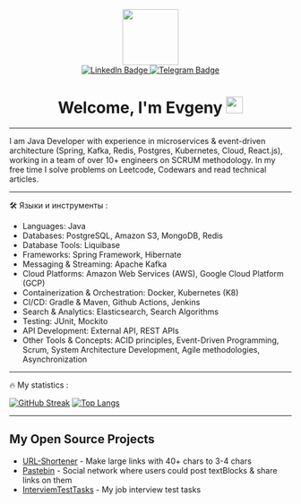 <div id="header" align="center">
  <img src="https://media.giphy.com/media/M9gbBd9nbDrOTu1Mqx/giphy.gif" width="100"/>
</div>
<div id="badges" align="center">
   <a href="https://www.linkedin.com/in/evgeniy-pashkevich-a6934b314/">
  <img src="https://img.shields.io/badge/LinkedIn-blue?style=for-the-badge&logo=linkedin&logoColor=white" alt="LinkedIn Badge"/>
   </a>
   <a href="https://t.me/AnsySan">
  <img src="https://img.shields.io/badge/Telegram-blue?style=for-the-badge&logo=Telegram&logoColor=white" alt="Telegram Badge"/>
   </a>
</div>
<div id="badges" align="center">
  <img src="https://komarev.com/ghpvc/?username=AnsySan&style=flat-square&color=blue" alt=""/>
  <h1>
 Welcome, I'm Evgeny
  <img src="https://media.giphy.com/media/hvRJCLFzcasrR4ia7z/giphy.gif" width="30px"/>
</h1>
</div>

--- 

I am Java Developer with experience in microservices & event-driven architecture (Spring, Kafka, Redis, Postgres, Kubernetes, Cloud, React.js), working in a team of over 10+ engineers on SCRUM methodology. In my free time I solve problems on Leetcode, Codewars and read technical articles.

---

:hammer_and_wrench: Языки и инструменты :

- Languages: Java
- Databases: PostgreSQL, Amazon S3, MongoDB, Redis
- Database Tools: Liquibase
- Frameworks: Spring Framework, Hibernate
- Messaging & Streaming: Apache Kafka
- Cloud Platforms: Amazon Web Services (AWS), Google Cloud Platform (GCP)
- Containerization & Orchestration: Docker, Kubernetes (K8)
- CI/CD: Gradle & Maven, Github Actions, Jenkins
- Search & Analytics: Elasticsearch, Search Algorithms
- Testing: JUnit, Mockito
- API Development: External API, REST APIs
- Other Tools & Concepts: ACID principles, Event-Driven Programming, Scrum, System Architecture Development, Agile methodologies, Asynchronization

---

:fire: My statistics :

[![GitHub Streak](http://github-readme-streak-stats.herokuapp.com?user=AnsySan&theme=dark&background=000000)](https://git.io/streak-stats)
[![Top Langs](https://github-readme-stats.vercel.app/api/top-langs/?username=AnsySan&layout=compact&theme=vision-friendly-dark)](https://github.com/anuraghazra/github-readme-stats)

---

## My Open Source Projects
- [URL-Shortener]() - Make large links with 40+ chars to 3-4 chars
- [Pastebin](https://github.com/AnsySan/Pastebin) - Social network where users could post textBlocks & share links on them
- [InterviemTestTasks](https://github.com/AnsySan/InterviewTestTasks) - My job interview test tasks
